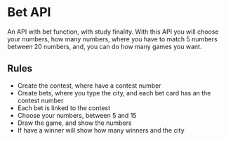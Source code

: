 # Bet API

An API with bet function, with study finality. With this API you will choose your numbers, how many numbers, where you have to match 5 numbers between 20 numbers, and, you can do how many games you want.

## Rules
- Create the contest, where have a contest number
- Create bets, where you type the city, and each bet card has an the contest number
- Each bet is linked to the contest
- Choose your numbers, between 5 and 15
- Draw the game, and show the numbers
- If have a winner will show how many winners and the city     